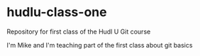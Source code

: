 # hudlu-class-one
Repository for first class of the Hudl U Git course

I'm Mike and I'm teaching part of the first class about git basics
